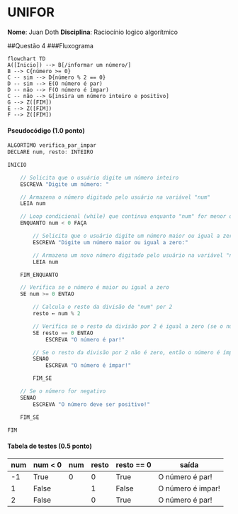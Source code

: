 # UNIFOR
**Nome**: Juan Doth
**Disciplina**: Raciocínio logico algorítmico

##Questão 4
###Fluxograma
```mermaid
flowchart TD
A([Inicio]) --> B[/informar um número/]
B --> C{número >= 0}
C -- sim --> D{número % 2 == 0}
D -- sim --> E(O número é par)
D -- não --> F(O número é ímpar)
C -- não --> G[insira um número inteiro e positivo]
G --> Z([FIM])
E --> Z([FIM])
F --> Z([FIM])
```
#### Pseudocódigo (1.0 ponto)

```java
ALGORTIMO verifica_par_impar
DECLARE num, resto: INTEIRO

INICIO

    // Solicita que o usuário digite um número inteiro
    ESCREVA "Digite um número: "

    // Armazena o número digitado pelo usuário na variável "num"
    LEIA num

    // Loop condicional (while) que continua enquanto "num" for menor que zero
    ENQUANTO num < 0 FAÇA

        // Solicita que o usuário digite um número maior ou igual a zero
        ESCREVA "Digite um número maior ou igual a zero:"

        // Armazena um novo número digitado pelo usuário na variável "num"
        LEIA num

    FIM_ENQUANTO

    // Verifica se o número é maior ou igual a zero
    SE num >= 0 ENTAO

        // Calcula o resto da divisão de "num" por 2
        resto ← num % 2

        // Verifica se o resto da divisão por 2 é igual a zero (se o número é par)
        SE resto == 0 ENTAO
            ESCREVA "O número é par!"

        // Se o resto da divisão por 2 não é zero, então o número é ímpar
        SENAO
            ESCREVA "O número é ímpar!"

        FIM_SE

    // Se o número for negativo
    SENAO
        ESCREVA "O número deve ser positivo!"

    FIM_SE

FIM
```

#### Tabela de testes (0.5 ponto)

| num | num < 0 | num | resto | resto == 0 | saída             | 
| --  | --      | --  | --    | --         | --                | 
| -1  | True    | 0   | 0     | True       | O número é par!   |
| 1   | False   |     | 1     | False      | O número é impar! |
| 2   | False   |     | 0     | True       | O número é par!   |
